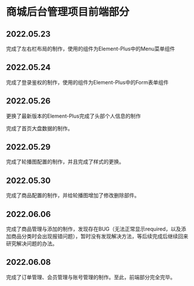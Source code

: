 # 商城后台管理项目前端部分

## 2022.05.23

完成了左右栏布局的制作，使用的组件为Element-Plus中的Menu菜单组件

## 2022.05.24

完成了登录鉴权的制作，使用的组件为Element-Plus中的Form表单组件

## 2022.05.26

更换了最新版本的Element-Plus完成了头部个人信息的制作

完成了首页大盘数据的制作。

## 2022.05.29

完成了轮播图配置的制作，并且完成了样式的更换。

## 2022.05.30

完成了商品配置的制作，并给轮播图增加了修改删除部件。

## 2022.06.06

完成了商品管理与添加的制作，发现存在BUG（无法正常显示required，以及添加商品分类时会出现报错问题），暂时没有发现解决方法，等后续完成后继续回来研究解决问题的办法。

## 2022.06.08

完成了订单管理、会员管理与账号管理的制作。至此，前端部分完全完毕。
 